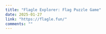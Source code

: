 ```yaml
---
title: "Flagle Explorer: Flag Puzzle Game"
date: 2025-01-27
link: "https://flagle.fun/"
comments: ""
---
```


